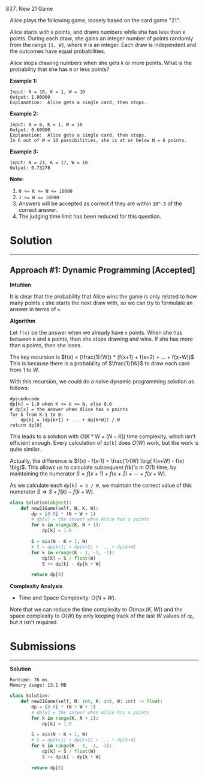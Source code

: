837. New 21 Game

Alice plays the following game, loosely based on the card game "21".

Alice starts with `0` points, and draws numbers while she has less than `K` points.  During each draw, she gains an integer number of points randomly from the range `[1, W]`, where `W` is an integer.  Each draw is independent and the outcomes have equal probabilities.

Alice stops drawing numbers when she gets `K` or more points.  What is the probability that she has `N` or less points?

**Example 1:**

```
Input: N = 10, K = 1, W = 10
Output: 1.00000
Explanation:  Alice gets a single card, then stops.
```

**Example 2:**

```
Input: N = 6, K = 1, W = 10
Output: 0.60000
Explanation:  Alice gets a single card, then stops.
In 6 out of W = 10 possibilities, she is at or below N = 6 points.
```

**Example 3:**

```
Input: N = 21, K = 17, W = 10
Output: 0.73278
```

**Note:**

1. `0 <= K <= N <= 10000`
1. `1 <= W <= 10000`
1. Answers will be accepted as correct if they are within `10^-5` of the correct answer.
1. The judging time limit has been reduced for this question.

# Solution
---
## Approach #1: Dynamic Programming [Accepted]
**Intuition**

It is clear that the probability that Alice wins the game is only related to how many points `x` she starts the next draw with, so we can try to formulate an answer in terms of `x`.

**Algorithm**

Let `f(x)` be the answer when we already have `x` points. When she has between `K` and `N` points, then she stops drawing and wins. If she has more than `N` points, then she loses.

The key recursion is $f(x) = (\frac{1}{W}) * (f(x+1) + f(x+2) + ... + f(x+W))$ This is because there is a probability of $\frac{1}{W}$ to draw each card from $1$ to $W$.

With this recursion, we could do a naive dynamic programming solution as follows:

```
#psuedocode
dp[k] = 1.0 when K <= k <= N, else 0.0
# dp[x] = the answer when Alice has x points
for k from K-1 to 0:
    dp[k] = (dp[k+1] + ... + dp[k+W]) / W
return dp[0]
```

This leads to a solution with $O(K*W + (N-K))$ time complexity, which isn't efficient enough. Every calculation of `dp[k]` does $O(W)$ work, but the work is quite similar.

Actually, the difference is $f(x) - f(x-1) = \frac{1}{W} \big( f(x+W) - f(x) \big)$. This allows us to calculate subsequent $f(k)$'s in $O(1)$ time, by maintaining the numerator $S = f(x+1) + f(x+2) + \cdots + f(x+W)$.

As we calculate each `dp[k] = S / W`, we maintain the correct value of this numerator $S \Rightarrow S + f(k) - f(k+W)$.

```python
class Solution(object):
    def new21Game(self, N, K, W):
        dp = [0.0] * (N + W + 1)
        # dp[x] = the answer when Alice has x points
        for k in xrange(K, N + 1):
            dp[k] = 1.0

        S = min(N - K + 1, W)
        # S = dp[k+1] + dp[k+2] + ... + dp[k+W]
        for k in xrange(K - 1, -1, -1):
            dp[k] = S / float(W)
            S += dp[k] - dp[k + W]

        return dp[0]
```

**Complexity Analysis**

* Time and Space Complexity: $O(N + W)$.

Note that we can reduce the time complexity to $O(\max(K, W))$ and the space complexity to $O(W)$ by only keeping track of the last $W$ values of `dp`, but it isn't required.

# Submissions
---
**Solution**
```
Runtime: 76 ms
Memory Usage: 13.1 MB
```
```python
class Solution:
    def new21Game(self, N: int, K: int, W: int) -> float:
        dp = [0.0] * (N + W + 1)
        # dp[x] = the answer when Alice has x points
        for k in range(K, N + 1):
            dp[k] = 1.0

        S = min(N - K + 1, W)
        # S = dp[k+1] + dp[k+2] + ... + dp[k+W]
        for k in range(K - 1, -1, -1):
            dp[k] = S / float(W)
            S += dp[k] - dp[k + W]

        return dp[0]
```